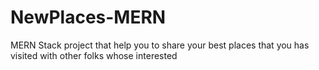 # NewPlaces-MERN
MERN Stack project that help you to share your best places that you has visited with other folks whose interested
